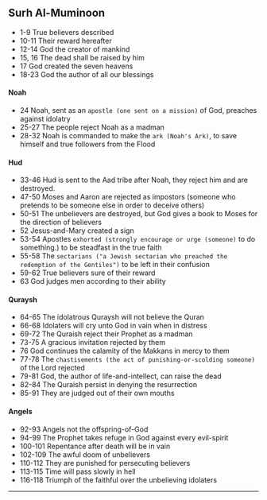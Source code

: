 ## Surh Al-Muminoon
* 1-9 True believers described
* 10-11 Their reward hereafter
* 12-14 God the creator of mankind
* 15, 16 The dead shall be raised by him
* 17 God created the seven heavens
* 18-23 God the author of all our blessings

#### Noah
* 24 Noah, sent as an `apostle (one sent on a mission)` of God, preaches against idolatry
* 25-27 The people reject Noah as a madman
* 28-32 Noah is commanded to make the `ark (Noah's Ark)`, to save himself and true followers from the Flood

#### Hud
* 33-46 Hud is sent to the Aad tribe after Noah, they reject him and are destroyed.
* 47-50 Moses and Aaron are rejected as impostors (someone who pretends to be someone else in order to deceive others)
* 50-51 The unbelievers are destroyed, but God gives a book to Moses for the direction of believers
* 52 Jesus-and-Mary created a sign
* 53-54 Apostles `exhorted (strongly encourage or urge (someone)` to do something.) to be steadfast in the true faith
* 55-58 The `sectarians ("a Jewish sectarian who preached the redemption of the Gentiles")` to be left in their confusion
* 59-62 True believers sure of their reward
* 63 God judges men according to their ability
#### Quraysh
* 64-65 The idolatrous Quraysh will not believe the Quran
* 66-68 Idolaters will cry unto God in vain when in distress
* 69-72 The Quraish reject their Prophet as a madman
* 73-75 A gracious invitation rejected by them
* 76 God continues the calamity of the Makkans in mercy to them
* 77-78 The `chastisements (the act of punishing-or-scolding someone)` of the Lord rejected
* 79-81 God, the author of life-and-intellect, can raise the dead
* 82-84 The Quraish persist in denying the resurrection
* 85-91 They are judged out of their own mouths

#### Angels
* 92-93 Angels not the offspring-of-God
* 94-99 The Prophet takes refuge in God against every evil-spirit
* 100-101 Repentance after death will be in vain
* 102-109 The awful doom of unbelievers
* 110-112 They are punished for persecuting believers
* 113-115 Time will pass slowly in hell
* 116-118 Triumph of the faithful over the unbelieving idolaters 
***
